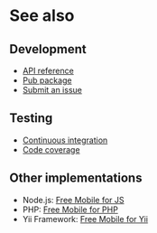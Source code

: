 # See also

## Development
- [API reference](https://dev.belin.io/free-mobile.dart/api)
- [Pub package](https://pub.dev/packages/free_mobile)
- [Submit an issue](https://github.com/cedx/free-mobile.dart/issues)

## Testing
- [Continuous integration](https://github.com/cedx/free-mobile.dart/actions)
- [Code coverage](https://coveralls.io/github/cedx/free-mobile.dart)

## Other implementations
- Node.js: [Free Mobile for JS](https://dev.belin.io/free-mobile.js)
- PHP: [Free Mobile for PHP](https://dev.belin.io/free-mobile.php)
- Yii Framework: [Free Mobile for Yii](https://dev.belin.io/yii2-free-mobile)
